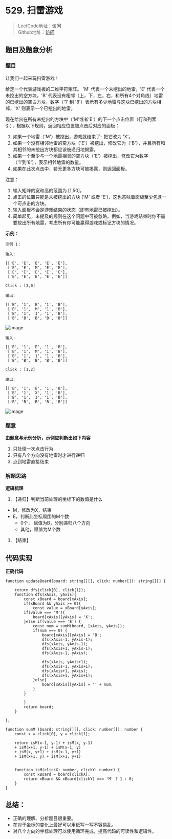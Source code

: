 # 529. 扫雷游戏
> LeetCode地址：[访问](https://leetcode-cn.com/problems/minesweeper/) <br/>
> Github地址：[访问](/)

## 题目及题意分析

### 题目
让我们一起来玩扫雷游戏！

给定一个代表游戏板的二维字符矩阵。 'M' 代表一个未挖出的地雷，'E' 代表一个未挖出的空方块，'B' 代表没有相邻（上，下，左，右，和所有4个对角线）地雷的已挖出的空白方块，数字（'1' 到 '8'）表示有多少地雷与这块已挖出的方块相邻，'X' 则表示一个已挖出的地雷。

现在给出在所有未挖出的方块中（'M'或者'E'）的下一个点击位置（行和列索引），根据以下规则，返回相应位置被点击后对应的面板：

1. 如果一个地雷（'M'）被挖出，游戏就结束了- 把它改为 'X'。
2. 如果一个没有相邻地雷的空方块（'E'）被挖出，修改它为（'B'），并且所有和其相邻的未挖出方块都应该被递归地揭露。
3. 如果一个至少与一个地雷相邻的空方块（'E'）被挖出，修改它为数字（'1'到'8'），表示相邻地雷的数量。
4. 如果在此次点击中，若无更多方块可被揭露，则返回面板。

注意：

1. 输入矩阵的宽和高的范围为 [1,50]。
1. 点击的位置只能是未被挖出的方块 ('M' 或者 'E')，这也意味着面板至少包含一个可点击的方块。
1. 输入面板不会是游戏结束的状态（即有地雷已被挖出）。
1. 简单起见，未提及的规则在这个问题中可被忽略。例如，当游戏结束时你不需要挖出所有地雷，考虑所有你可能赢得游戏或标记方块的情况。


**示例：**

```
示例 1：

输入: 

[['E', 'E', 'E', 'E', 'E'],
 ['E', 'E', 'M', 'E', 'E'],
 ['E', 'E', 'E', 'E', 'E'],
 ['E', 'E', 'E', 'E', 'E']]

Click : [3,0]

输出: 

[['B', '1', 'E', '1', 'B'],
 ['B', '1', 'M', '1', 'B'],
 ['B', '1', '1', '1', 'B'],
 ['B', 'B', 'B', 'B', 'B']]

```
![image](https://assets.leetcode-cn.com/aliyun-lc-upload/uploads/2018/10/12/minesweeper_example_1.png)

```
输入: 

[['B', '1', 'E', '1', 'B'],
 ['B', '1', 'M', '1', 'B'],
 ['B', '1', '1', '1', 'B'],
 ['B', 'B', 'B', 'B', 'B']]

Click : [1,2]

输出: 

[['B', '1', 'E', '1', 'B'],
 ['B', '1', 'X', '1', 'B'],
 ['B', '1', '1', '1', 'B'],
 ['B', 'B', 'B', 'B', 'B']]

```
![image](https://assets.leetcode-cn.com/aliyun-lc-upload/uploads/2018/10/12/minesweeper_example_2.png)

### 题意
 
**由题意与示例分析，示例应判断出如下内容**
1. 只处理一次点击行为
2. 只有八个方向没有地雷时才进行递归
3. 点到地雷直接结束

### 解题思路


**逻辑梳理**

1. 【递归】判断当前处理的坐标下的数值是什么
 - M，修改为X，结束
 - E，判断此坐标周围的M个数
    - 0个， 赋值为B，分别递归八个方向
    - 其他，赋值为M个数
 1. 【结束】


## 代码实现

**正确代码**

```
function updateBoard(board: string[][], click: number[]): string[][] {
    
    return dfs(click[0], click[1]);
    function dfs(xAxis, yAxis){
        const xBoard = board[xAxis];
        if(xBoard && yAxis >= 0){
            const value = xBoard[yAxis];
        if(value === 'M'){
            board[xAxis][yAxis] = 'X';
        }else if(value === 'E') {
            const num = sumM(board, [xAxis, yAxis]);
            if(num === 0) {
                board[xAxis][yAxis] = 'B';
                dfs(xAxis-1, yAxis-1);
                dfs(xAxis, yAxis-1);
                dfs(xAxis+1, yAxis-1);
                dfs(xAxis-1, yAxis);

                dfs(xAxis, yAxis+1);
                dfs(xAxis-1, yAxis+1);
                dfs(xAxis+1, yAxis);
                dfs(xAxis+1, yAxis+1);
            }else{
                board[xAxis][yAxis] = '' + num;
            }
        }
        
        }
        return board;
    }
    
};

function sumM (board: string[][], click: number[]): number {
    const x = click[0], y = click[1];
    
    return isM(x-1, y-1) + isM(x, y-1)
    + isM(x+1, y-1) + isM(x-1, y)
    + isM(x, y+1) + isM(x-1, y+1)
    + isM(x+1, y) + isM(x+1, y+1)


    function isM(clickX: number, clickY: number) {
        const xBoard = board[clickX];
        return xBoard && xBoard[clickY] === 'M' ? 1 : 0;
    }
}
```
## 总结：
- 正确的理解、分析题目很重要。
- 在对于坐标的变化上最好可以用纸写一写不容易乱。
- 对八个方向的坐标处理可以使用循环完成，提高代码的可读性和逻辑性。
